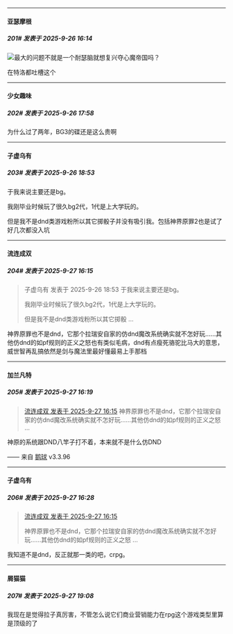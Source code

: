 ﻿
*****

####  亚瑟摩根  
##### 201#       发表于 2025-9-26 16:14

<img src="https://static.stage1st.com/image/smiley/face2017/013.png" referrerpolicy="no-referrer">最大的问题不就是一个耐瑟脑就想复兴夺心魔帝国吗？

在特洛都吐槽这个


*****

####  少女趣味  
##### 202#       发表于 2025-9-26 17:58

为什么过了两年，BG3的碟还是这么贵啊


*****

####  子虚乌有  
##### 203#       发表于 2025-9-26 18:53

于我来说主要还是bg。

我刚毕业时候玩了很久bg2代，1代是上大学玩的。

但是我不是dnd类游戏粉所以其它掷骰子并没有吸引我。包括神界原罪2也是试了好几次都没入坑


*****

####  流连成双  
##### 204#       发表于 2025-9-27 16:15

<blockquote>子虚乌有 发表于 2025-9-26 18:53
于我来说主要还是bg。

我刚毕业时候玩了很久bg2代，1代是上大学玩的。

但是我不是dnd类游戏粉所以其它掷骰 ...</blockquote>
神界原罪也不是dnd，它那个拉瑞安自家的仿dnd魔改系统确实就不怎好玩……其他仿dnd的如pf规则的正义之怒也有类似毛病，dnd有点瘦死骆驼比马大的意思，威世智再乱搞依然是剑与魔法里最好懂最易上手那档


*****

####  加兰凡特  
##### 205#       发表于 2025-9-27 16:19

<blockquote><a href="httphttps://stage1st.com/2b/forum.php?mod=redirect&amp;goto=findpost&amp;pid=68496478&amp;ptid=2150442" target="_blank">流连成双 发表于 2025-9-27 16:15</a>
神界原罪也不是dnd，它那个拉瑞安自家的仿dnd魔改系统确实就不怎好玩……其他仿dnd的如pf规则的正义之怒 ...</blockquote>
神原的系统跟DND八竿子打不着，本来就不是什么仿DND

—— 来自 [鹅球](https://www.pgyer.com/GcUxKd4w) v3.3.96


*****

####  子虚乌有  
##### 206#       发表于 2025-9-27 16:28

<blockquote><a href="httphttps://stage1st.com/2b/forum.php?mod=redirect&amp;goto=findpost&amp;pid=68496478&amp;ptid=2150442" target="_blank">流连成双 发表于 2025-9-27 16:15</a>

神界原罪也不是dnd，它那个拉瑞安自家的仿dnd魔改系统确实就不怎好玩……其他仿dnd的如pf规则的正义之怒 ...</blockquote>
我知道不是dnd，反正就那一类的吧，crpg。


*****

####  屑猫猫  
##### 207#       发表于 2025-9-27 19:08

我现在是觉得拉子真厉害，不管怎么说它们商业营销能力在rpg这个游戏类型里算是顶级的了

